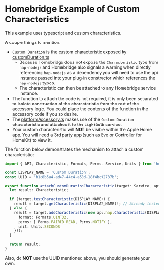 # Homebridge Example of Custom Characteristics
This example uses typescript and custom characteristics.

A couple things to mention:
- `Custom Duration` is the custom characteristic exposed by [customDuration.ts](src/characteristics/customDuration.ts)
  - Because Homebridge does not expose the `Characteristic` type from `hap-nodejs` and Homebridge also signals a warning when directly referencing `hap-nodejs` as a dependency you will need to use the api instance passed into your plug-in constructor which references the `hap-nodejs` types.
  - The characteristic can then be attached to any Homebridge service instance.
- The function to attach the code is not required, it is only been separated to isolate construction of the characteristic from the rest of the accessory logic. You could place the contents of the function in the accessory code if you so desire.
- The [platformAccessory.ts](src/platformAccessory.ts#L44) makes use of the `Custom Duration` characteristic and attaches it to the `LightBulb` service.
- Your custom characteristic will **NOT** be visible within the Apple Home app. You will need a 3rd party app (such as Eve or Controller for HomeKit) to view it.

The function below demonstrates the mechanism to attach a custom characteristic:
```typescript
import { API, Characteristic, Formats, Perms, Service, Units } from 'homebridge';

const DISPLAY_NAME = 'Custom Duration';
const UUID = 'b1c8b5a4-ad47-44c4-a50d-18f4bc92737b';

export function attachCustomDurationCharacteristic(target: Service, api: API): Characteristic {
  let result: Characteristic;

  if (target.testCharacteristic(DISPLAY_NAME)) {
    result = target.getCharacteristic(DISPLAY_NAME)!; // Already tested it exists
  } else {
    result = target.addCharacteristic(new api.hap.Characteristic(DISPLAY_NAME, UUID, {
      format: Formats.UINT32,
      perms: [ Perms.PAIRED_READ, Perms.NOTIFY ],
      unit: Units.SECONDS,
    }));
  }

  return result;
}
```
Also, do **NOT** use the UUID mentioned above, you should generate your own.
